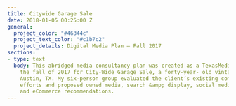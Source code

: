 ```yaml
---
title: Citywide Garage Sale
date: 2018-01-05 00:25:00 Z
general:
  project_color: "#46344c"
  project_text_color: "#c1b7c2"
  project_details: Digital Media Plan – Fall 2017
sections:
- type: text
  body: This abridged media consultancy plan was created as a TexasMedia project in
    the fall of 2017 for City-Wide Garage Sale, a forty-year- old vintage market in
    Austin, TX. My six-person group evaluated the client’s existing communication
    efforts and proposed owned media, search &amp; display, social media, terrestrial,
    and eCommerce recommendations.
---
```


